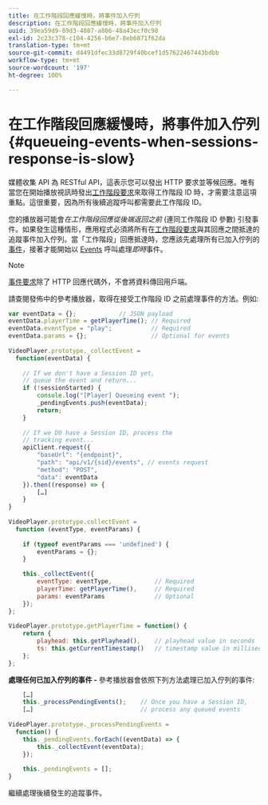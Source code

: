 ```yaml
---
title: 在工作階段回應緩慢時，將事件加入佇列
description: 在工作階段回應緩慢時，將事件加入佇列
uuid: 39ea59d9-89d3-4087-a806-48a43ecf0c98
exl-id: 2c23c378-c104-4256-b6e7-8eb6871f62da
translation-type: tm+mt
source-git-commit: d4491dfec33d8729f40bcef1d57622467443bdbb
workflow-type: tm+mt
source-wordcount: '197'
ht-degree: 100%

---
```


# 在工作階段回應緩慢時，將事件加入佇列{#queueing-events-when-sessions-response-is-slow}

媒體收集 API 為 RESTful API，這表示您可以發出 HTTP 要求並等候回應。唯有當您在開始播放視訊時發出[工作階段要求](/help/media-collection-api/mc-api-ref/mc-api-sessions-req.md)來取得工作階段 ID 時，才需要注意這項重點。這很重要，因為所有後續追蹤呼叫都需要此工作階段 ID。

您的播放器可能會&#x200B;_在工作階段回應從後端返回之前_ (連同工作階段 ID 參數) 引發事件。如果發生這種情形，應用程式必須將所有在[工作階段要求](/help/media-collection-api/mc-api-ref/mc-api-sessions-req.md)與其回應之間抵達的追蹤事件加入佇列。當「工作階段」回應抵達時，您應該先處理所有已加入佇列的[事件](/help/media-collection-api/mc-api-ref/mc-api-events-req.md)，接著才能開始以 [Events](/help/media-collection-api/mc-api-ref/mc-api-events-req.md) 呼叫處理&#x200B;_即時_&#x200B;事件。

>[!NOTE]
>
>[事件要求](/help/media-collection-api/mc-api-ref/mc-api-events-req.md)除了 HTTP 回應代碼外，不會將資料傳回用戶端。

請查閱發佈中的參考播放器，取得在接受工作階段 ID 之前處理事件的方法。例如:

```js
var eventData = {};            // JSON payload 
eventData.playerTime = getPlayerTime(); // Required 
eventData.eventType = "play";           // Required 
eventData.params = {};                  // Optional for events 
 
VideoPlayer.prototype._collectEvent =  
  function(eventData) { 
 
    // If we don't have a Session ID yet,  
    // queue the event and return... 
    if (!sessionStarted) { 
        console.log("[Player] Queueing event "); 
        _pendingEvents.push(eventData); 
        return; 
    } 
 
    // If we DO have a Session ID, process the 
    // tracking event...     
    apiClient.request({ 
        "baseUrl": "{endpoint}", 
        "path": "api/v1/{sid}/events", // events request 
        "method": "POST", 
        "data": eventData 
    }).then((response) => {   
        […] 
    } 
} 
 
VideoPlayer.prototype.collectEvent =  
  function (eventType, eventParams) { 
         
    if (typeof eventParams === 'undefined') {   
        eventParams = {}; 
    } 
 
    this._collectEvent({                   
        eventType: eventType,            // Required 
        playerTime: getPlayerTime(),     // Required 
        params: eventParams              // Optional  
    });                                    
}; 
 
VideoPlayer.prototype.getPlayerTime = function() { 
    return { 
        playhead: this.getPlayhead(),    // playhead value in seconds 
        ts: this.getCurrentTimestamp()   // timestamp value in milliseconds 
    }; 
};
```

**處理任何已加入佇列的事件 -** 參考播放器會依照下列方法處理已加入佇列的事件:

```js
    […] 
    this._processPendingEvents();    // Once you have a Session ID, 
    […]                              // process any queued events 
 
VideoPlayer.prototype._processPendingEvents =  
  function() { 
    this._pendingEvents.forEach((eventData) => { 
        this._collectEvent(eventData); 
    }); 
 
    this._pendingEvents = []; 
}
```

繼續處理後續發生的追蹤事件。
